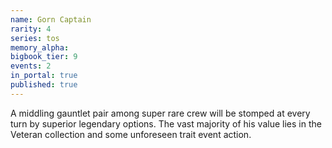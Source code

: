 ```yaml
---
name: Gorn Captain
rarity: 4
series: tos
memory_alpha:
bigbook_tier: 9
events: 2
in_portal: true
published: true
---
```


A middling gauntlet pair among super rare crew will be stomped at every turn by superior legendary options. The vast majority of his value lies in the Veteran collection and some unforeseen trait event action.
